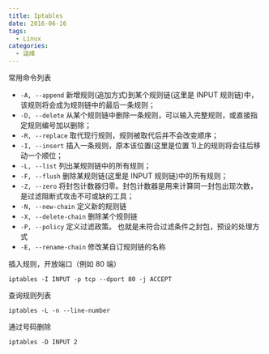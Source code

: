 ```yaml
---
title: Iptables
date: 2016-06-16
tags:
  - Linux
categories:
  - 运维
---
```


常用命令列表

- `-A, --append` 新增规则(追加方式)到某个规则链(这里是 INPUT 规则链)中，该规则将会成为规则链中的最后一条规则；
- `-D, --delete` 从某个规则链中删除一条规则，可以输入完整规则，或直接指定规则编号加以删除；
- `-R, --replace` 取代现行规则，规则被取代后并不会改变顺序；
- `-I, --insert` 插入一条规则，原本该位置(这里是位置 1)上的规则将会往后移动一个顺位；
- `-L, --list` 列出某规则链中的所有规则；
- `-F, --flush` 删除某规则链(这里是 INPUT 规则链)中的所有规则；
- `-Z, --zero` 将封包计数器归零。封包计数器是用来计算同一封包出现次数，是过滤阻断式攻击不可或缺的工具；
- `-N, --new-chain` 定义新的规则链
- `-X, --delete-chain` 删除某个规则链
- `-P, --policy` 定义过滤政策。 也就是未符合过滤条件之封包，预设的处理方式
- `-E, --rename-chain` 修改某自订规则链的名称

插入规则，开放端口（例如 80 端）

```shell
iptables -I INPUT -p tcp --dport 80 -j ACCEPT
```

查询规则列表

```shell
iptables -L -n --line-number
```

通过号码删除

```shell
iptables -D INPUT 2
```
